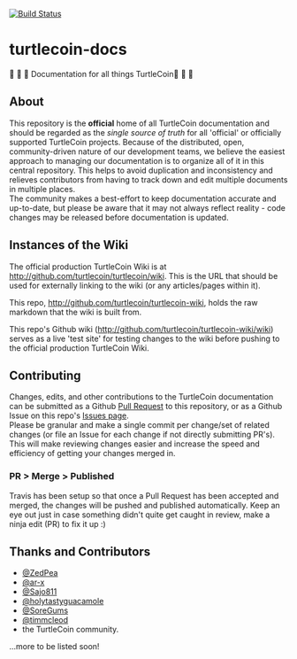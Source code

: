 [![Build Status](https://travis-ci.org/turtlecoin/turtlecoin-docs.svg?branch=master)](https://travis-ci.org/turtlecoin/turtlecoin-docs)

# turtlecoin-docs
:turtle: :turtle: :turtle: Documentation for all things TurtleCoin:turtle: :turtle: :turtle:

## About
This repository is the **official** home of all TurtleCoin documentation and should be regarded as the *single source of truth* for all 'official' or officially supported TurtleCoin projects. Because of the distributed, open, community-driven nature of our development teams, we believe the easiest approach to managing our documentation is to organize all of it in this central repository. This helps to avoid duplication and inconsistency and relieves contributors from having to track down and edit multiple documents in multiple places.  
The community makes a best-effort to keep documentation accurate and up-to-date, but please be aware that it may not always reflect reality - code changes may be released before documentation is updated.

## Instances of the Wiki

The official production TurtleCoin Wiki is at http://github.com/turtlecoin/turtlecoin/wiki. This is the URL that should be used for externally linking to the wiki (or any articles/pages within it).

This repo, http://github.com/turtlecoin/turtlecoin-wiki, holds the raw markdown that the wiki is built from.

This repo's Github wiki (http://github.com/turtlecoin/turtlecoin-wiki/wiki) serves as a live 'test site' for testing changes to the wiki before pushing to the official production TurtleCoin Wiki.

## Contributing

Changes, edits, and other contributions to the TurtleCoin documentation can be submitted as a Github [Pull Request](https://github.com/turtlecoin/turtlecoin-wiki/pulls) to this repository, or as a Github Issue on this repo's [Issues page](https://github.com/turtlecoin/turtlecoin-wiki/issues).  
Please be granular and make a single commit per change/set of related changes (or file an Issue for each change if not directly submitting PR's). This will make reviewing changes easier and increase the speed and efficiency of getting your changes merged in.

### PR > Merge > Published

Travis has been setup so that once a Pull Request has been accepted and merged, the changes will be pushed and published automatically. Keep an eye out just in case something didn't quite get caught in review, make a ninja edit (PR) to fix it up :)


## Thanks and Contributors

- [@ZedPea](https://github.com/ZedPea/)
- [@ar-x](https://github.com/ar-x/)
- [@Sajo811](https://github.com/Sajo811/)
- [@holytastyguacamole](https://github.com/holytastyguacamole/)
- [@SoreGums](https://github.com/SoreGums/)
- [@timmcleod](https://github.com/timmcleod/)
- the TurtleCoin community.

...more to be listed soon!
